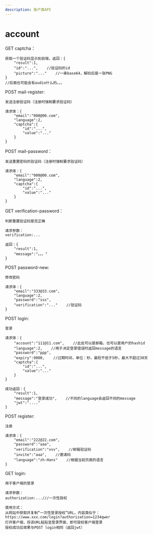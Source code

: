 ```yaml
---
description: 账户类API
---
```


# account

GET captcha：

```text
获取一个验证码显示到前端，返回：{
    "result":1,
    "id":"...",    //验证码的id
    "picture":"..."    //一串base64，解码后是一张PNG
}
//后面也可能会有audio什么的。。。
```

POST mail-register:

```text
发送注册验证码（注册时强制要求验证码）

请求体：{
    "email":"000@00.com",
    "language":2,
    "captcha":{
        "id":"...",
        "value":"..."
    }
}
```

POST mail-password：

```text
发送重置密码的验证码（注册时强制要求验证码）

请求体：{
    "email":"000@00.com",
    "language":2,
    "captcha":{
        "id":"...",
        "value":"..."
    }
}
```

GET verification-password：

```text
判断重置验证码是否正确

请求参数：
verification:...

返回：{
    "result":1,
    "message":"。。。"
}
```

POST password-new:

```text
修改密码

请求体：{
    "email":"333@33.com",
    "language":2,
    "password":"sss",
    "verification":"..."    //验证码
}
```

POST login:

```text
登录

请求体：{
    "account":"111@11.com",    //此处可以是邮箱，也可以是用户的hashid
    "language":2,    //用于决定登录错误时返回message的语言
    "password":"ppp",
    "expiry":9000,    //过期时间，单位：秒，最短不低于5秒，最大不超过30天
    "captcha":{
        "id":"...",
        "value":"..."
    }
}

成功返回：{
    "result":1,
    "message":"登录成功",    //不同的language会返回不同的message
    "jwt":"...."
}
```

POST register:

```text
注册

请求体：{
    "email":"222@22.com",
    "password":"aaa",
    "verification":"vvv",    //邮箱验证码
    "invite":"aaa",    //邀请码
    "language":"zh-Hans"    //根据当前页面的语言
}
```

GET login:

```text
用于客户端的登录

请求参数：
authorization:...///一次性授权

使用方式：
从网站中获取并复制“一次性登录授权”URL，内容类似于：
https://www.xxx.com/login?authorization=1234qwer
打开客户端，将该URL粘贴至登录界面，即可授权客户端登录
授权成功后效果与POST login相同（返回jwt）
```

